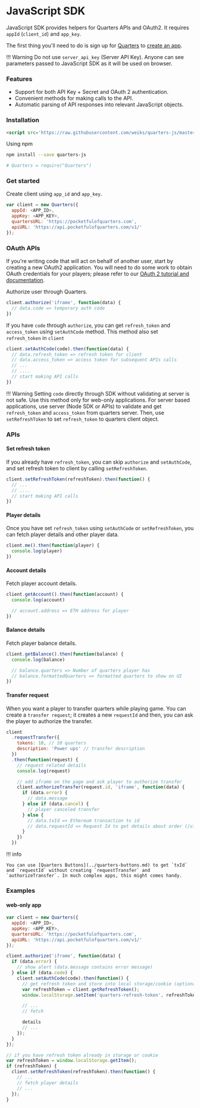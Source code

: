 # JavaScript SDK

JavaScript SDK provides helpers for Quarters APIs and OAuth2. It requires
`appId` (`client_id`) and `app_key`.

The first thing you'll need to do is sign up for [Quarters](https://pocketfulofquarters.com) to [create an app](../guides/create-app.md).

!!! Warning
  Do not use `server_api_key` (Server API Key). Anyone can see parameters passed to JavaScript SDK as it will be used on browser.

### Features

* Support for both API Key + Secret and OAuth 2 authentication.
* Convenient methods for making calls to the API.
* Automatic parsing of API responses into relevant JavaScript objects.

### Installation

```html
<script src='https://raw.githubusercontent.com/weiks/quarters-js/master/lib/Quarters.min.js'></script>
```

Using npm

```bash
npm install --save quarters-js

# Quarters = require("Quarters")
```

### Get started

Create client using `app_id` and `app_key`.

```js
var client = new Quarters({
  appId: <APP_ID>,
  appKey: <APP_KEY>,
  quartersURL: 'https://pocketfulofquarters.com',
  apiURL: 'https://api.pocketfulofquarters.com/v1/'
});
```

### OAuth APIs

If you're writing code that will act on behalf of another user, start by creating a new OAuth2 application. You will need to do some work to obtain OAuth credentials for your players; please refer to our [OAuth 2 tutorial and documentation](../oauth/introduction.md).

Authorize user through Quarters.

```js
client.authorize('iframe', function(data) {
  // data.code => temporary auth code
})
```

If you have `code` through `authorize`, you can get `refresh_token` and `access_token` using `setAuthCode` method. This method also set `refresh_token` in `client`

```js
client.setAuthCode(code).then(function(data) {
  // data.refresh_token => refresh token for client
  // data.access_token => access token for subsequent APIs calls
  // ...
  // ....
  // start making API calls
})
```

!!! Warning
  Setting `code` directly through SDK without validating at server is not safe. Use this method only for web-only applications. For server based applications, use server (Node SDK or APIs) to validate and get `refresh_token` and `access_token` from quarters server. Then, use `setRefreshToken` to set `refresh_token` to quarters client object.

### APIs

#### Set refresh token

If you already have `refresh_token`, you can skip `authorize` and `setAuthCode`, and set refresh token to client by calling `setRefreshToken`.

```js
client.setRefreshToken(refreshToken).then(function() {
  // ...
  // ....
  // start making API calls
})
```

#### Player details

Once you have set `refresh_token` using `setAuthCode` or `setRefreshToken`, you can fetch player details and other player data.

```js
client.me().then(function(player) {
  console.log(player)
})
```

#### Account details

Fetch player account details.

```js
client.getAccount().then(function(account) {
  console.log(account)

  // account.address => ETH address for player
})
```

#### Balance details

Fetch player balance details.

```js
client.getBalance().then(function(balance) {
  console.log(balance)

  // balance.quarters => Number of quarters player has
  // balance.formattedQuarters => formatted quarters to show on UI
})
```

#### Transfer request

When you want a player to transfer quarters while playing game. You can create a `transfer request`; it creates a new `requestId` and then, you can ask the player to authorize the transfer.

```js
client
  .requestTransfer({
    tokens: 10, // 10 quarters
    description: 'Power ups' // transfer description
  })
  .then(function(request) {
    // request related details
    console.log(request)

    // add iframe on the page and ask player to authorize transfer
    client.authorizeTransfer(request.id, 'iframe', function(data) {
      if (data.error) {
        // data.message
      } else if (data.cancel) {
        // player canceled transfer
      } else {
        // data.txId => Ethereum transaction tx id
        // data.requestId => Request Id to get details about order (/v1/requests/:requestId)
      }
    })
  })
```

!!! info

    You can use [Quarters Buttons](../quarters-buttons.md) to get `txId` and `requestId` without creating `requestTransfer` and `authorizeTransfer`. In much complex apps, this might comes handy.

### Examples

#### web-only app

```js
var client = new Quarters({
  appId: <APP_ID>,
  appKey: <APP_KEY>,
  quartersURL: 'https://pocketfulofquarters.com',
  apiURL: 'https://api.pocketfulofquarters.com/v1/'
});

client.authorize('iframe', function(data) {
  if (data.error) {
    // show alert (data.message contains error message)
  } else if (data.code) {
    client.setAuthCode(code).then(function() {
      // get refresh token and store into local storage/cookie (optional)
      var refreshToken = client.getRefreshToken();
      window.localStorage.setItem('quarters-refresh-token', refreshToken);

      // ...
      // fetch

      details
      // ...
    });
  }
});

// if you have refresh token already in storage or cookie
var refreshToken = window.localStorage.getItem();
if (refreshToken) {
  client.setRefreshToken(refreshToken).then(function() {
    // ...
    // fetch player details
    // ...
  });
}
```
